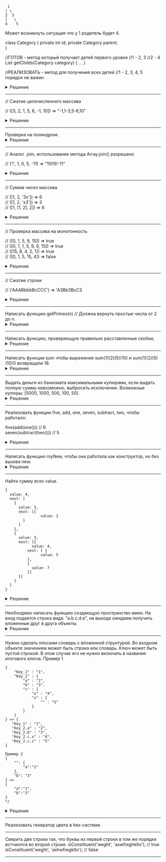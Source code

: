 ```
 1  
| \  
2  3  
|   \  
4    5
```
Может возникнуть ситуация что у 1 родитель будет 4.

class Category {
    private int id;
    private Category parent;    
}

//ГОТОВ - метод который получает детей первого уровня
//1 - 2, 3
//2 - 4
List<Category> getChilds(Category category) { … }


//РЕАЛИЗОВАТЬ - метод для получения всех детей
//1 - 2, 3, 4, 5 порядок не важен
<details>
<summary>Решение</summary>

```javascript
List<Category> getAllChilds(Category category) {
    //ToDo 
    const children = [];
    
    return (function getChildren(cat)
 {
        const newChildren = this.getChilds(cat);
        
        if ( newChildren ) {
            for (let i = 0; i < newChildren.length; i++){
                const child = newChildren[i];
              
                if ( children.includes(child) ) {
                    return children;
                } else {
                    children.push(child);
                    return getChildren(child);
                }
        }      
      
      return children;      
    })(category);    
}
```
</details>
<hr />
// Сжатие целочисленного массива  

// ([3, 2, 1, 5, 6, -1, 10]) => "-1,1-3,5-6,10"
<details>
<summary>Решение</summary>

```javascript
    const compressArr = (arr) => {
		arr.sort((a, b) => a - b);

		let start = 0;
		const compArr = [];
    
		for (let i = 1; i < arr.length; i++ ) {
			if (arr[i] - arr[start] !== (i - start) * 1) {
				if ( i - start > 1 ) { //если между позициями больше 1
					compArr.push(`${arr[start]}-${arr[i - 1]}`);
				} else {
          		    compArr.push(arr[start]);
                }
          
				start = i;
			} 

            // для последних эементов массива
			if ( i === arr.length - 1 && start !== i ) {
				compArr.push(`${arr[start]}-${arr[i]}`);
			} else if (start === arr.length - 1) {
                compArr.push(arr[start]);
            }
		}

		return compArr.join(',');
}

console.log(compressArr([3, 2, 1, 5, 6, -1, 10, 11]));
// "-1,1-3,5-6,10-11"
```
</details>
<hr />
Проверка на полиндром. 
<details>
<summary>Решение</summary>
Нормализуем строку: убираем все символы, кроме букв и цифр, приводим к нижнему регистру. Далее, чтобы проверить переворачиваем строку: делим на массив букв, разворачиваем, превращаем в строку. Сравниваем перевернутую строку с нормальзированной.

```javascript
const isPolindrom = (str) => {
	const normalStr = str.replace(/[^A-Za-zА-Яа-яЁё0-9]*/g,'').toLowerCase();
	return normalStr.split('').reverse().join('') == normalStr;
}

console.log(isPolindrom("Ш4л4ш")); // true
console.log(isPolindrom("Eva, can I see bees in a cave?")); // true
console.log(isPolindrom("Привет")); // false
```
</details>
<hr />
// Аналог .join, использование метода Array.join() разрешено

// ('!', 1, 0, 5, -11) => "1!0!5!-11"
<details>
<summary>Решение</summary>

```javascript
const join = (dl, ...simbols) => {
	return simbols.join(dl);
}

console.log(join('!', 1, 0, 5, -11)); // "1!0!5!-11"
```
</details>
<hr />
// Сумма чисел массива

// ([1, 2, '3x']) => 6  
// ([1, 2, 'x3']) => 3  
// ([1, [1, 2], 2]) => 6

<details>
<summary>Решение</summary>

```javascript
function sumElementsOfArray (arr) {
	return arr.reduce((sum, item) => {
		if (Array.isArray(item)) {
			sum += sumElementsOfArray(item);  // рекурсия для вложенных массивов
		} else {
			const current = Number.parseInt(item); // возвращает NaN, если строка начинается не с числа
			sum += isFinite(current) ? current : 0;	
		}
        
        return sum;
	}, 0);
}

 console.log(sumElementsOfArray([1, 2, '3x'])); // 6
 console.log(sumElementsOfArray([1, 2, 'x3'])); // 3
 console.log(sumElementsOfArray([1, [1, 2, [3, 4]], 2])); // 13
```
</details>
<hr />
// Проверка массива на монотонность

// ([0, 1, 5, 9, 15]) => true  
// ([0, 1, 1, 5, 9, 9, 15]) => true   
// ([15, 8, 4, 2, 1]) => true  
// ([0, 1, 5, 15, 4]) => false  
<details>
<summary>Решение</summary>

Сортируем массив в необходимом порядке, затем сравниваем сериализованные массивы.
```javascript
const isMono = (arr) => {
	const srlArr = JSON.stringify(arr);
	const sortedArr = JSON.parse(srlArr)
    	.sort( arr[0] >= arr[arr.length - 1] 
        	? (a, b) => b - a 
            : (a, b) => a - b
            );
	return srlArr === JSON.stringify(sortedArr);
}

console.log(isMono([0, 1, 5, 9, 15])); // true
console.log(isMono([0, 1, 1, 5, 9, 9, 15])); // true
console.log(isMono([15, 8, 4, 2, 1])); // true
console.log(isMono([0, 1, 5, 15, 4])); // false
```
</details>
<hr />
// Сжатие строки

// ('AAABbbbBcCCC') => 'A3Bb3BcC3
<details>
<summary>Решение</summary>

```javascript
const compressStr = (str) => {
		let count = 1;
		const temp = [];

		for (let i = 0; i < str.length; i++) {
    	if ( str[i] === str[i + 1] ) {
      		count++;
      } else {
      		temp.push(str[i] + ( count > 1 ? count : ''));
          count = 1;
      }
    }
    
    return temp.join('');
}

console.log(compressStr('AAABbbbBcCCC')); // A3Bb3BcC3
```
</details>
<hr />
Написать функцию getPrimes(n) // Должна вернуть простые числа от 2 до n.
<details>
<summary>Решение</summary>

```javasscript
//O(n^2)
const getPrimes = (n) => {
	const primes = [];
    
	for (let i = 2; i < n; i++) {      
    	var isPrime = true;
        
    	for (let j = 2; j < i; j++) {
    		if ( i % j === 0 ) {
            	isPrime = false;
				break;
            }		    
        }
        
        if ( isPrime ) {
        	primes.push(i);
        }
    }

	return primes;
}

console.log(getPrimes(20)); // 2, 3, 5, 7, 11, 13, 17, 19
```
</details>
<hr />
Написать функцию, проверяющую правильно расставленные скобки;

<details>
<summary>Решение</summary>

```javascript
// Создаем стек из открытых скобок, т.е. идет по строке, смотрим, если открытая скобка, кладем во вспомогательный массив, если скобка не открытая, то она должна быть закрывающей скобкой из пары последней открывающейся скобки.
const check = (str) => {
	const strArr = str.split('');
	const bracket = {
    	'{': '}',
      	'(': ')',
      	'[': ']'
    };

	const opened = Object.keys(bracket);
    const tempArr = [];
    
    for ( let i = 0; i < strArr.length; i++ ) {
    	if ( opened.indexOf(strArr[i]) !== -1 ) {
        	tempArr.push(strArr[i]);
        } else if ( strArr[i] !== bracket[tempArr.pop()] ) { 
        	return false;
        }
    }

    return true;
}

console.log(check("{()}[]")); // true
console.log(check("{[}]")); // false
```
</details>
<hr />
Написать функции sum чтобы выражение sum(1)(2)(5)(10) и sum(1)(2)(5)(10)() возвращали 18.

<details>
<summary>Решение</summary>

```javascript
// console.log(sum(1)(2)(5)(10)());
function sum(a) {
		return function(b) {
    		return b ? sum(a + b) : a;
    }
}

// console.log(sum(1)(2)(5)(10));
function sum(a) {
	let summary = a;
    
	function func(b) {
    	summary +=b;
    	return func;
    }
    
    func.toString = function() {
    	return summary;
    };
    
    return func;
}

console.log( '' + sum(1)(2)(5)(10)); // Console.log не вызывает valueOf или toString, поэтому полюсуем строку, чтобы сработал возврат суммы, иначе будет возвращаться функция
```
</details>
<hr />
Выдать деньги из банкомата максимальными купюрами, если выдать полную сумму невозможно, выбросить исключение. Возможные купюры:  [5000, 1000, 500, 100, 50].
<details>
<summary>Решение</summary>

```javascript
/* 	var moneyTypes = [5000, 1000, 500, 100, 50];
	function getMoney(amount) {
   	// нужно вернуть набор денег в следующем формате
   	// {
   	//   5000: 1,
   	//   1000: 2,
   	//   ....
   	//   50: 5
   	// }
   	// Или бросить исключение, если вернуть деньги невозможно
} */
	const moneyTypes = [5000, 1000, 500, 100, 50];
    const result = {};
  
  	for ( let i = 0; i < moneyTypes.length; i++ ) {
    	const rest = amount % moneyTypes[i];
                
        if ( rest >= 0 ) {
        	const count = (amount - rest) / moneyTypes[i];
            
            if ( count > 0 ) {
            	result[moneyTypes[i]] = count;
            	amount = rest;
            }
        } 
        
        if (amount == 0) {
        	break;
        }
    }
    
    if ( amount > 0 ) {
    	throw new Error('Невозможно выдать данную сумму');
    }
    
    return result;
}

console.log(getMoney(13550)); // { 1000: 3, 50: 1, 500: 1, 5000: 2 }
console.log(getMoney(13575)); // Uncaught Error: Невозможно выдать данную сумму"


/* 	var limits = {
		5000: 4,
		1000: 5,
		500: 2,
		100: 5,
		50: 100
	};
	function getMoney(amount, limits) {
   // нужно вернуть набор денег и обновленные лимиты
   // {
   //   res: {
   //     5000: 1,
   //     1000: 2,
   //     ....
   //     50: 5
   //   } || "warn" (если вернуть деньги невозможно)
   //  limits: // объект лимитов той же структуры с обновленными    данными
   // }
	} */

	const getMoney = (amount, limits) => {
    const result = {};
	const moneyTypes = Object.keys(limits).sort((a, b) => Number(b) - Number(a));
    
    for ( let i = 0; i < moneyTypes.length; i++ ) {
    	const rest = amount % moneyTypes[i];
        const count = (amount - rest) / moneyTypes[i];
        
        if ( count > 0 ) {
        	if ( count >= limits[moneyTypes[i]] ) {
            	result[moneyTypes[i]] = limits[moneyTypes[i]];
                amount -= limits[moneyTypes[i]] * moneyTypes[i]; 
            } else {
          		result[moneyTypes[i]] = count;
                amount -= moneyTypes[i] * count;
            }    
        }
        
        if ( amount === 0 ) {
        	break;
        }
    }
    
    if ( amount > 0 ) {
    	throw new Error('Невозможно выдать данную сумму');
    }

    return result;
}

const limits = {
  5000: 4,
  1000: 5,
  500: 2,
  100: 5,
  50: 100
};

console.log(getMoney(28550, limits));  // { 100: 5, 1000: 5, 50: 41, 500: 2, 5000: 4 }
console.log(getMoney(13575, limits));  // Uncaught Error: Невозможно выдать данную сумму"
```
</details>
<hr />
Реализовать функции five, add, one, seven, subtract, two, чтобы работало:  

five(add(one())) // 6  
seven(subtract(two())) // 5

<details>
<summary>Решение</summary>

```javascript
fconst setNumber = (callback, num) => callback ? callback(num) : num;
const one = callback => setNumber(callback, 1);
const two = callback => setNumber(callback, 2);
const five = callback => setNumber(callback, 5);
const seven = callback => setNumber(callback, 7);

function add(a) {
    return function(b) {
    	return a + b;
    }
}

function substract(a) {
	return function(b) {
    	return b - a;
    }
}

console.log(five(add(one()))); //6
console.log(seven(substract(two()))); //5
```
</details>
<hr />
Написать функцию myNew, чтобы она работала как конструктор, но без вызова new.  

<details>
<summary>Решение</summary>

```javascript
function Person(name, age) {
  	this.name = name;
  	this.age = age;
}

// Если конструктор явно не возвращает объект, то он возвращает this, значит создаем объект, у которого  прототип будет Person.
function myNew(construct, name, age) {
	return Object.create(construct['prototype']);  
}

var person = myNew(Person, "Vasia", 34);
 
console.log(person instanceof Person ); 
```
</details>
<hr />
Найти сумму всех value.  

```
{
  value: 4,
  next: [
    {
      value: 3,
      next: [{
        		value: 2
        }
      ]
    },
    {
      value: 3,
      next: [{
      		value: 4,
          next: [ {
          		value: 5
          },
          {
          	value: 7
          }]
      }]
    }
  ]
}
```

<details>
<summary>Решение</summary>

```javascript
function getSumValues(o) {
		let sum = o.value;

		return (function getSum( obj ) {
    		
    		if ( obj.next ) {
    			for (let i = 0; i < obj.next.length; i++ ) {
            		sum += obj.next[i].value;
						
              	if ( obj.next[i].next ) {
                	sum = getSum(obj.next[i]);
                }
        				
        		}
    		} else {
         		sum += obj.value;
         		return sum;
        }
        
        return sum;
    })(o);
}


const obj = {
  value: 4,
  next: [
    {
      value: 3,
      next: [{
        		value: 2
        }
      ]
    },
    {
      value: 3,
      next: [{
      		value: 4,
          next: [ {
          		value: 5
          },
          {
          	value: 7
          }]
      }]
    }
  ]
}

console.log(getSumValues(obj));
```
</details>
<hr />
Необходимо написать функцию создающую пространство имен.
На вход подается строка вида: "a.b.c.d.e", 
на выходе ожидаем получить вложенные друг в друга объекты.

<details>
<summary>Решение</summary>

```javascript
function namespace(str) {
    var names = str.split('.');
    var obj = {};
    
    for (var i = names.length - 1; i >= 0; i++) {
        var tempObj = {};
        tempObj[names[i]] = obj;
        obj = tempObj;          
    }
    
    return obj;
}

namespace('a.b.c.d.e') // "{"a":{"b":{"c":{"d":{"e":{}}}}}}"
```
</details>

<hr/>

Нужно сделать плоским словарь с вложенной структурой.
Во входном объекте значением может быть строка или словарь.
Ключ может быть пустой строкой. В этом случае его не нужно включать в название итогового ключа.
Пример 1
```
{
    "Key_1" : "1",
    "Key_2" : {
        "a" : "2",
        "b" : "3",
        "c" : {
            "x" : "4",
            "z" : {
                "" : "5"
            }
        }
    }
} => {
   "Key_1" : "1",
   "Key_2.a" : "2",
   "Key_2.b" : "3",
   "Key_2.c.x" : "4",
   "Key_2.c.z" : "5"
}

Пример 2
{
    "": {
        "a":"1"
    },
    "b": "3"
} =>
{
    "a":"1",
    "b":"3"
}
*/
```
<details>
<summary>Решение</summary>

```javascript
function getDict(obj) {
    const dict = {};
    const key = '';
    
    (function getValues( obj , key) {
        const keys = Object.keys(obj);
    
        for ( let i = 0; i < keys.length; i++) {
            const tempKey =  key ? (keys[i] ? `${key}.${keys[i]}` : key) : keys[i];
            
            if ( typeof(obj[keys[i]]) === 'object' ) {
                Object.assign(dict, getValues(obj[keys[i]], tempKey));
            } else {
                dict[tempKey] = obj[keys[i]];
            }
        }  
        return dict;
    })(obj, key);
    
    return dict;
}
```
</details>
<hr />
Реализовать генератор цвета в hex-системе.

<hr />
Сверить две строки так, что буквы из первой строки в том же порядке встчаются во второй строке.  
isConstituent('weght', 'aswfreghklto'); // true
isConstituent('weght', 'ashwfregklto'); // false

<hr />